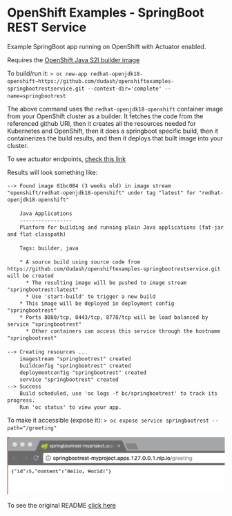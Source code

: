 # OpenShift Examples - SpringBoot REST Service
Example SpringBoot app running on OpenShift with Actuator enabled.

Requires the [OpenShift Java S2I builder image](https://access.redhat.com/containers/#/registry.access.redhat.com/redhat-openjdk-18/openjdk18-openshift)

To build/run it:
`> oc new-app redhat-openjdk18-openshift~https://github.com/dudash/openshiftexamples-springbootrestservice.git --context-dir='complete' --name=springbootrest`

The above command uses the `redhat-openjdk18-openshift` container image from your OpenShift cluster as a builder.  It fetches the code from the referenced github URI, then it creates all the resources needed for Kubernetes and OpenShift, then it does a springboot specific build, then it containerizes the build results, and then it deploys that built image into your cluster.

To see actuator endpoints, [check this link](https://docs.spring.io/spring-boot/docs/current/reference/html/production-ready-endpoints.html)

Results will look something like:
```
--> Found image 81bc084 (3 weeks old) in image stream "openshift/redhat-openjdk18-openshift" under tag "latest" for "redhat-openjdk18-openshift"

    Java Applications 
    ----------------- 
    Platform for building and running plain Java applications (fat-jar and flat classpath)

    Tags: builder, java

    * A source build using source code from https://github.com/dudash/openshiftexamples-springbootrestservice.git will be created
      * The resulting image will be pushed to image stream "springbootrest:latest"
      * Use 'start-build' to trigger a new build
    * This image will be deployed in deployment config "springbootrest"
    * Ports 8080/tcp, 8443/tcp, 8778/tcp will be load balanced by service "springbootrest"
      * Other containers can access this service through the hostname "springbootrest"

--> Creating resources ...
    imagestream "springbootrest" created
    buildconfig "springbootrest" created
    deploymentconfig "springbootrest" created
    service "springbootrest" created
--> Success
    Build scheduled, use 'oc logs -f bc/springbootrest' to track its progress.
    Run 'oc status' to view your app.
 ```

To make it accessible (expose it):
`> oc expose service springbootrest --path="/greeting"`

![Screenshot](./.screens/2017-07-17.png?raw=true)


To see the original README [click here](README-orig.adoc)
